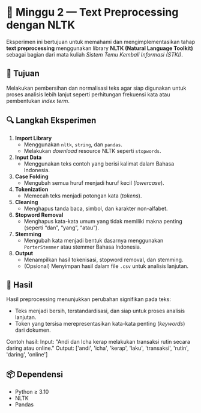 # 🧠 Minggu 2 — Text Preprocessing dengan NLTK

Eksperimen ini bertujuan untuk memahami dan mengimplementasikan tahap **text preprocessing** menggunakan library **NLTK (Natural Language Toolkit)** sebagai bagian dari mata kuliah *Sistem Temu Kembali Informasi (STKI)*.

## 🎯 Tujuan
Melakukan pembersihan dan normalisasi teks agar siap digunakan untuk proses analisis lebih lanjut seperti perhitungan frekuensi kata atau pembentukan *index term*.

## 🔍 Langkah Eksperimen
1. **Import Library**
   - Menggunakan `nltk`, `string`, dan `pandas`.
   - Melakukan *download* resource NLTK seperti `stopwords`.
2. **Input Data**
   - Menggunakan teks contoh yang berisi kalimat dalam Bahasa Indonesia.
3. **Case Folding**
   - Mengubah semua huruf menjadi huruf kecil (*lowercase*).
4. **Tokenization**
   - Memecah teks menjadi potongan kata (*tokens*).
5. **Cleaning**
   - Menghapus tanda baca, simbol, dan karakter non-alfabet.
6. **Stopword Removal**
   - Menghapus kata-kata umum yang tidak memiliki makna penting (seperti “dan”, “yang”, “atau”).
7. **Stemming**
   - Mengubah kata menjadi bentuk dasarnya menggunakan `PorterStemmer` atau stemmer Bahasa Indonesia.
8. **Output**
   - Menampilkan hasil tokenisasi, stopword removal, dan stemming.
   - (Opsional) Menyimpan hasil dalam file `.csv` untuk analisis lanjutan.

## 💾 Hasil
Hasil preprocessing menunjukkan perubahan signifikan pada teks:
- Teks menjadi bersih, terstandardisasi, dan siap untuk proses analisis lanjutan.
- Token yang tersisa merepresentasikan kata-kata penting (*keywords*) dari dokumen.

Contoh hasil:
Input: "Andi dan Icha kerap melakukan transaksi rutin secara daring atau online."
Output: ['andi', 'icha', 'kerap', 'laku', 'transaksi', 'rutin', 'daring', 'online']


## 📦 Dependensi
- Python ≥ 3.10
- NLTK
- Pandas
